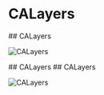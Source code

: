 # CALayers

<slide>
## CALayers

![](tableview.png "CALayers") 

</slide>

<slide>
## CALayers

</slide>
    
<slide>
## CALayers

![](tableview.png "CALayers") 

</slide>
